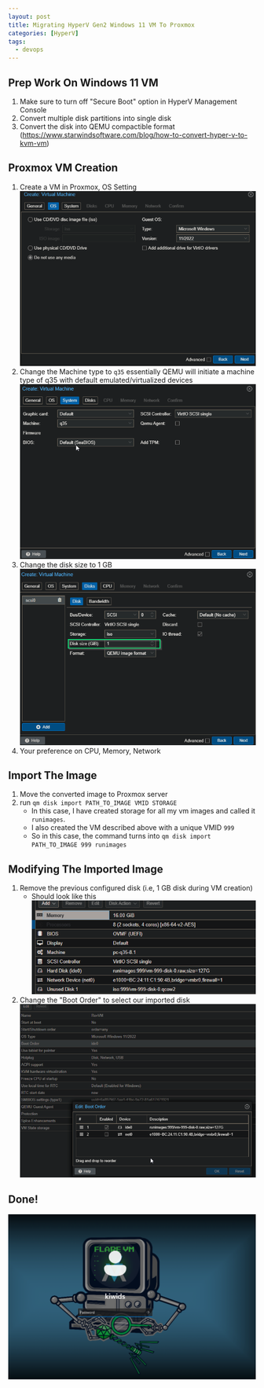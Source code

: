 ```yaml
---
layout: post
title: Migrating HyperV Gen2 Windows 11 VM To Proxmox
categories: [HyperV]
tags:
  - devops
---
```


## Prep Work On Windows 11 VM
1. Make sure to turn off "Secure Boot" option in HyperV Management Console
2. Convert multiple disk partitions into single disk
3. Convert the disk into QEMU compactible format (https://www.starwindsoftware.com/blog/how-to-convert-hyper-v-to-kvm-vm)


## Proxmox VM Creation
1. Create a VM in Proxmox, OS Setting
![](/assets/images/03-26-20242024-03-26-Migrating%20HyperV%20Gen2%20Windows%20VM%20To%20Proxmox.png)
2. Change the Machine type to `q35` essentially QEMU will initiate a machine type of q35 with default emulated/virtualized devices
![](/assets/images/03-26-20242024-03-26-Migrating%20HyperV%20Gen2%20Windows%20VM%20To%20Proxmox-1.png)
3. Change the disk size to 1 GB
![](/assets/images/03-26-20242024-03-26-Migrating%20HyperV%20Gen2%20Windows%20VM%20To%20Proxmox-3.png)
4. Your preference on CPU, Memory, Network


## Import The Image 
1. Move the converted image to Proxmox server 
2. run `qm disk import PATH_TO_IMAGE VMID STORAGE`
	- In this case, I have created storage for all my vm images and called it `runimages`.
	- I also created the VM described above with a unique VMID `999`
	- So in this case, the command turns into `qm disk import PATH_TO_IMAGE 999 runimages`

## Modifying The Imported Image
1. Remove the previous configured disk (i.e, 1 GB disk during VM creation)
	- Should look like this 
![](/assets/images/03-26-20242024-03-26-Migrating%20HyperV%20Gen2%20Windows%20VM%20To%20Proxmox-4.png)
2. Change the "Boot Order" to select our imported disk
![](/assets/images/03-26-20242024-03-26-Migrating%20HyperV%20Gen2%20Windows%20VM%20To%20Proxmox-5.png)


## Done!
![](/assets/images/03-26-20242024-03-26-Migrating%20HyperV%20Gen2%20Windows%20VM%20To%20Proxmox-6.png)